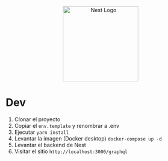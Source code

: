 <p align="center">
  <a href="http://nestjs.com/" target="blank"><img src="https://nestjs.com/img/logo-small.svg" width="200" alt="Nest Logo" /></a>
</p>

# Dev

1. Clonar el proyecto
2. Copiar el ```env.template``` y renombrar a .env
3. Ejecutar
```yarn install```
4. Levantar la imagen (Docker desktop)
```docker-compose up -d```
5. Levantar el backend de Nest
6. Visitar el sitio
```http://localhost:3000/graphql```